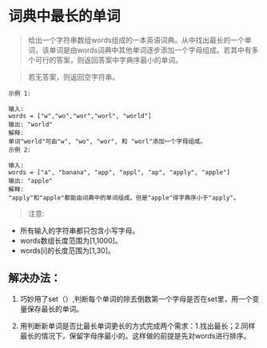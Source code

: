 # 词典中最长的单词

> 给出一个字符串数组words组成的一本英语词典。从中找出最长的一个单词，该单词是由words词典中其他单词逐步添加一个字母组成。若其中有多个可行的答案，则返回答案中字典序最小的单词。

> 若无答案，则返回空字符串。

```
示例 1:

输入: 
words = ["w","wo","wor","worl", "world"]
输出: "world"
解释: 
单词"world"可由"w", "wo", "wor", 和 "worl"添加一个字母组成。
示例 2:

输入: 
words = ["a", "banana", "app", "appl", "ap", "apply", "apple"]
输出: "apple"
解释: 
"apply"和"apple"都能由词典中的单词组成。但是"apple"得字典序小于"apply"。
```

> 注意:

- 所有输入的字符串都只包含小写字母。
- words数组长度范围为[1,1000]。
- words[i]的长度范围为[1,30]。

## 解决办法：
1. 巧妙用了set（）,判断每个单词的除去倒数第一个字母是否在set里，用一个变量保存最长的单词。

2. 用判断新单词是否比最长单词更长的方式完成两个需求：1.找出最长；2.同样最长的情况下，保留字母序最小的。这样做的前提是先对words进行排序。
